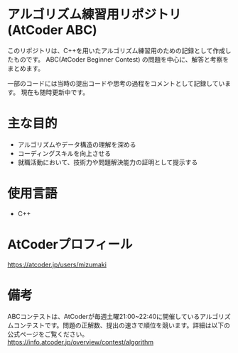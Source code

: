 # アルゴリズム練習用リポジトリ (AtCoder ABC)

このリポジトリは、C++を用いたアルゴリズム練習用のための記録として作成したものです。
ABC(AtCoder Beginner Contest) の問題を中心に、解答と考察をまとめます。

一部のコードには当時の提出コードや思考の過程をコメントとして記録しています。
現在も随時更新中です。

# 主な目的

- アルゴリズムやデータ構造の理解を深める
- コーディングスキルを向上させる
- 就職活動において、技術力や問題解決能力の証明として提示する

# 使用言語
- C++

# AtCoderプロフィール
https://atcoder.jp/users/mizumaki

# 備考
ABCコンテストは、AtCoderが毎週土曜21:00~22:40に開催しているアルゴリズムコンテストです。問題の正解数、提出の速さで順位を競います。詳細は以下の公式ページをご覧ください。
https://info.atcoder.jp/overview/contest/algorithm

